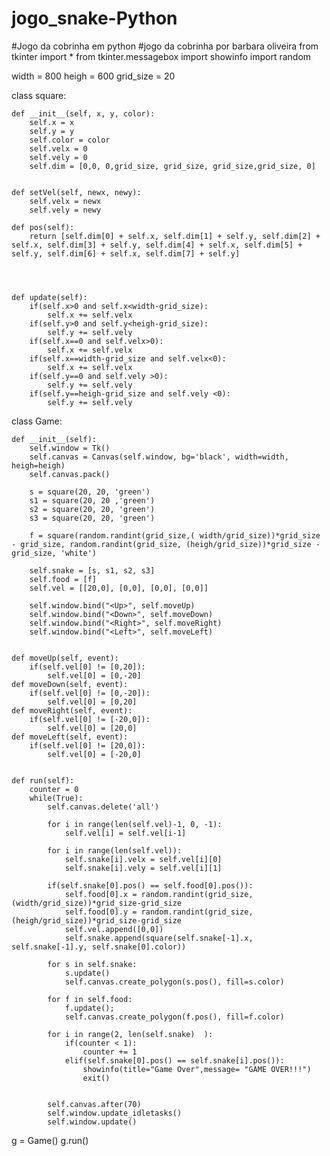 # jogo_snake-Python
#Jogo da cobrinha em python 
#jogo da cobrinha por barbara oliveira 
from tkinter import *
from tkinter.messagebox import showinfo
import random

width = 800
heigh = 600
grid_size = 20


class square:


    def __init__(self, x, y, color):
        self.x = x
        self.y = y 
        self.color = color
        self.velx = 0
        self.vely = 0
        self.dim = [0,0, 0,grid_size, grid_size, grid_size,grid_size, 0]


    def setVel(self, newx, newy):
        self.velx = newx
        self.vely = newy

    def pos(self):
        return [self.dim[0] + self.x, self.dim[1] + self.y, self.dim[2] + self.x, self.dim[3] + self.y, self.dim[4] + self.x, self.dim[5] + self.y, self.dim[6] + self.x, self.dim[7] + self.y]



                
    def update(self):
        if(self.x>0 and self.x<width-grid_size):
            self.x += self.velx
        if(self.y>0 and self.y<heigh-grid_size):
            self.y += self.vely
        if(self.x==0 and self.velx>0):
            self.x += self.velx
        if(self.x==width-grid_size and self.velx<0):
            self.x += self.velx
        if(self.y==0 and self.vely >0):
            self.y += self.vely
        if(self.y==heigh-grid_size and self.vely <0):
            self.y += self.vely



class Game:

    def __init__(self):
        self.window = Tk()
        self.canvas = Canvas(self.window, bg='black', width=width, heigh=heigh)
        self.canvas.pack()

        s = square(20, 20, 'green')
        s1 = square(20, 20 ,'green')
        s2 = square(20, 20, 'green')
        s3 = square(20, 20, 'green')

        f = square(random.randint(grid_size,( width/grid_size))*grid_size - grid_size, random.randint(grid_size, (heigh/grid_size))*grid_size - grid_size, 'white')
        
        self.snake = [s, s1, s2, s3]
        self.food = [f]
        self.vel = [[20,0], [0,0], [0,0], [0,0]]

        self.window.bind("<Up>", self.moveUp)
        self.window.bind("<Down>", self.moveDown)
        self.window.bind("<Right>", self.moveRight)
        self.window.bind("<Left>", self.moveLeft)


    def moveUp(self, event):
        if(self.vel[0] != [0,20]):
            self.vel[0] = [0,-20]
    def moveDown(self, event):
        if(self.vel[0] != [0,-20]):
            self.vel[0] = [0,20]
    def moveRight(self, event):
        if(self.vel[0] != [-20,0]):
            self.vel[0] = [20,0]
    def moveLeft(self, event):
        if(self.vel[0] != [20,0]):
            self.vel[0] = [-20,0]


    def run(self):
        counter = 0
        while(True):
            self.canvas.delete('all')

            for i in range(len(self.vel)-1, 0, -1):
                self.vel[i] = self.vel[i-1]

            for i in range(len(self.vel)):
                self.snake[i].velx = self.vel[i][0]
                self.snake[i].vely = self.vel[i][1]

            if(self.snake[0].pos() == self.food[0].pos()):
                self.food[0].x = random.randint(grid_size, (width/grid_size))*grid_size-grid_size
                self.food[0].y = random.randint(grid_size, (heigh/grid_size))*grid_size-grid_size
                self.vel.append([0,0])
                self.snake.append(square(self.snake[-1].x, self.snake[-1].y, self.snake[0].color))

            for s in self.snake:
                s.update()
                self.canvas.create_polygon(s.pos(), fill=s.color)
                
            for f in self.food:
                f.update();
                self.canvas.create_polygon(f.pos(), fill=f.color)
            
            for i in range(2, len(self.snake)  ):
                if(counter < 1):
                    counter += 1
                elif(self.snake[0].pos() == self.snake[i].pos()):
                    showinfo(title="Game Over",message= "GAME OVER!!!")
                    exit()


            self.canvas.after(70)
            self.window.update_idletasks()
            self.window.update()



g = Game()
g.run()
